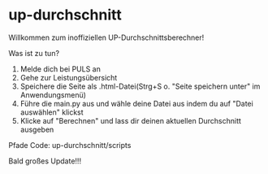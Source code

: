 ﻿# up-durchschnitt

Willkommen zum inoffiziellen UP-Durchschnittsberechner!

Was ist zu tun?

1. Melde dich bei PULS an
2. Gehe zur Leistungsübersicht
3. Speichere die Seite als .html-Datei(Strg+S o. "Seite speichern unter" im Anwendungsmenü)
4. Führe die main.py aus und wähle deine Datei aus indem du auf "Datei auswählen" klickst
5. Klicke auf "Berechnen" und lass dir deinen aktuellen Durchschnitt ausgeben

Pfade
Code: up-durchschnitt/scripts

Bald großes Update!!!
